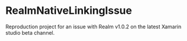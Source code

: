 # RealmNativeLinkingIssue
Reproduction project for an issue with Realm v1.0.2 on the latest Xamarin studio beta channel.
